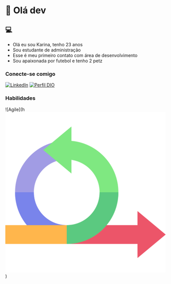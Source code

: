 # 👋 Olá dev


## 💻 

- Olá eu sou Karina, tenho 23 anos 
- Sou estudante de administração
- Esse é meu primeiro contato com área de desenvolvimento
- Sou apaixonada por futebol e tenho 2 petz


### Conecte-se comigo

[![LinkedIn](https://img.shields.io/badge/LinkedIn-000?style=for-the-badge&logo=linkedin&logoColor=0E76A8)](https://www.linkedin.com/in/karina-albuquerque-49782b252/)
[![Perfil DIO](https://img.shields.io/badge/-Meu%20Perfil%20na%20DIO-30A3DC?style=for-the-badge)](https://www.dio.me/users/k_rina_albuquerque246)



### Habilidades

![Agile](h![Alt text](image-2.png))









